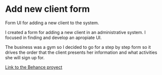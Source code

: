 # Add new client form
Form UI for adding a new client to the system.

I created a form for adding a new client in an administrative system. I focused in finding and develop an apropiate UI.

The business was a gym so I decided to go for a step by step form so it drives the order that the client presents her information and what activities she will sign up for.

[Link to the Behance proyect](https://www.behance.net/gallery/80444833/New-client-form-UI)
